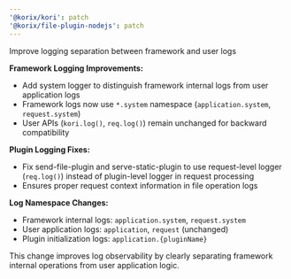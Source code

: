 ```yaml
---
'@korix/kori': patch
'@korix/file-plugin-nodejs': patch
---
```


Improve logging separation between framework and user logs

**Framework Logging Improvements:**

- Add system logger to distinguish framework internal logs from user application logs
- Framework logs now use `*.system` namespace (`application.system`, `request.system`)
- User APIs (`kori.log()`, `req.log()`) remain unchanged for backward compatibility

**Plugin Logging Fixes:**

- Fix send-file-plugin and serve-static-plugin to use request-level logger (`req.log()`) instead of plugin-level logger in request processing
- Ensures proper request context information in file operation logs

**Log Namespace Changes:**

- Framework internal logs: `application.system`, `request.system`
- User application logs: `application`, `request` (unchanged)
- Plugin initialization logs: `application.{pluginName}`

This change improves log observability by clearly separating framework internal operations from user application logic.
